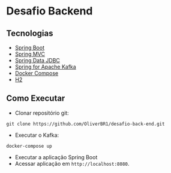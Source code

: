 
# Desafio Backend


## Tecnologias

- [Spring Boot](https://spring.io/projects/spring-boot)
- [Spring MVC](https://docs.spring.io/spring-framework/reference/web/webmvc.html)
- [Spring Data JDBC](https://spring.io/projects/spring-data-jdbc)
- [Spring for Apache Kafka](https://spring.io/projects/spring-kafka)
- [Docker Compose](https://docs.docker.com/compose/)
- [H2](https://www.h2database.com/html/main.html)

## Como Executar

- Clonar repositório git:
```
git clone https://github.com/OliverBR1/desafio-back-end.git
```
- Executar o Kafka:
```
docker-compose up
```
- Executar a aplicação Spring Boot
- Acessar aplicação em `http://localhost:8080`.





